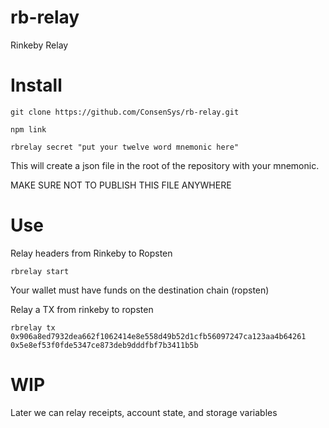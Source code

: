 # rb-relay
Rinkeby Relay

# Install
`git clone https://github.com/ConsenSys/rb-relay.git`


`npm link`


`rbrelay secret "put your twelve word mnemonic here"`


This will create a json file in the root of the repository with your mnemonic.


MAKE SURE NOT TO PUBLISH THIS FILE ANYWHERE


# Use
Relay headers from Rinkeby to Ropsten


`rbrelay start`


Your wallet must have funds on the destination chain (ropsten)


Relay a TX from rinkeby to ropsten


`rbrelay tx 0x906a8ed7932dea662f1062414e8e558d49b52d1cfb56097247ca123aa4b64261 0x5e8ef53f0fde5347ce873deb9dddfbf7b3411b5b`

# WIP
Later we can relay receipts, account state, and storage variables
